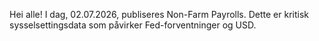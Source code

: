 Hei alle! I dag, 02.07.2026, publiseres Non-Farm Payrolls. Dette er kritisk sysselsettingsdata som påvirker Fed-forventninger og USD.
